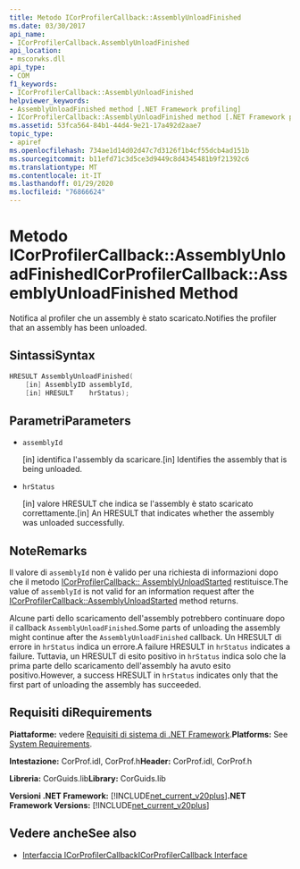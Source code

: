```yaml
---
title: Metodo ICorProfilerCallback::AssemblyUnloadFinished
ms.date: 03/30/2017
api_name:
- ICorProfilerCallback.AssemblyUnloadFinished
api_location:
- mscorwks.dll
api_type:
- COM
f1_keywords:
- ICorProfilerCallback::AssemblyUnloadFinished
helpviewer_keywords:
- AssemblyUnloadFinished method [.NET Framework profiling]
- ICorProfilerCallback::AssemblyUnloadFinished method [.NET Framework profiling]
ms.assetid: 53fca564-84b1-44d4-9e21-17a492d2aae7
topic_type:
- apiref
ms.openlocfilehash: 734ae1d14d02d47c7d3126f1b4cf55dcb4ad151b
ms.sourcegitcommit: b11efd71c3d5ce3d9449c8d4345481b9f21392c6
ms.translationtype: MT
ms.contentlocale: it-IT
ms.lasthandoff: 01/29/2020
ms.locfileid: "76866624"
---
```

# <a name="icorprofilercallbackassemblyunloadfinished-method"></a><span data-ttu-id="1eadd-102">Metodo ICorProfilerCallback::AssemblyUnloadFinished</span><span class="sxs-lookup"><span data-stu-id="1eadd-102">ICorProfilerCallback::AssemblyUnloadFinished Method</span></span>
<span data-ttu-id="1eadd-103">Notifica al profiler che un assembly è stato scaricato.</span><span class="sxs-lookup"><span data-stu-id="1eadd-103">Notifies the profiler that an assembly has been unloaded.</span></span>  
  
## <a name="syntax"></a><span data-ttu-id="1eadd-104">Sintassi</span><span class="sxs-lookup"><span data-stu-id="1eadd-104">Syntax</span></span>  
  
```cpp  
HRESULT AssemblyUnloadFinished(  
    [in] AssemblyID assemblyId,  
    [in] HRESULT    hrStatus);  
```  
  
## <a name="parameters"></a><span data-ttu-id="1eadd-105">Parametri</span><span class="sxs-lookup"><span data-stu-id="1eadd-105">Parameters</span></span>

- `assemblyId`

  <span data-ttu-id="1eadd-106">\[in] identifica l'assembly da scaricare.</span><span class="sxs-lookup"><span data-stu-id="1eadd-106">\[in] Identifies the assembly that is being unloaded.</span></span>

- `hrStatus`

  <span data-ttu-id="1eadd-107">\[in] valore HRESULT che indica se l'assembly è stato scaricato correttamente.</span><span class="sxs-lookup"><span data-stu-id="1eadd-107">\[in] An HRESULT that indicates whether the assembly was unloaded successfully.</span></span>

## <a name="remarks"></a><span data-ttu-id="1eadd-108">Note</span><span class="sxs-lookup"><span data-stu-id="1eadd-108">Remarks</span></span>  
 <span data-ttu-id="1eadd-109">Il valore di `assemblyId` non è valido per una richiesta di informazioni dopo che il metodo [ICorProfilerCallback:: AssemblyUnloadStarted](icorprofilercallback-assemblyunloadstarted-method.md) restituisce.</span><span class="sxs-lookup"><span data-stu-id="1eadd-109">The value of `assemblyId` is not valid for an information request after the [ICorProfilerCallback::AssemblyUnloadStarted](icorprofilercallback-assemblyunloadstarted-method.md) method returns.</span></span>  
  
 <span data-ttu-id="1eadd-110">Alcune parti dello scaricamento dell'assembly potrebbero continuare dopo il callback `AssemblyUnloadFinished`.</span><span class="sxs-lookup"><span data-stu-id="1eadd-110">Some parts of unloading the assembly might continue after the `AssemblyUnloadFinished` callback.</span></span> <span data-ttu-id="1eadd-111">Un HRESULT di errore in `hrStatus` indica un errore.</span><span class="sxs-lookup"><span data-stu-id="1eadd-111">A failure HRESULT in `hrStatus` indicates a failure.</span></span> <span data-ttu-id="1eadd-112">Tuttavia, un HRESULT di esito positivo in `hrStatus` indica solo che la prima parte dello scaricamento dell'assembly ha avuto esito positivo.</span><span class="sxs-lookup"><span data-stu-id="1eadd-112">However, a success HRESULT in `hrStatus` indicates only that the first part of unloading the assembly has succeeded.</span></span>  
  
## <a name="requirements"></a><span data-ttu-id="1eadd-113">Requisiti di</span><span class="sxs-lookup"><span data-stu-id="1eadd-113">Requirements</span></span>  
 <span data-ttu-id="1eadd-114">**Piattaforme:** vedere [Requisiti di sistema di .NET Framework](../../../../docs/framework/get-started/system-requirements.md).</span><span class="sxs-lookup"><span data-stu-id="1eadd-114">**Platforms:** See [System Requirements](../../../../docs/framework/get-started/system-requirements.md).</span></span>  
  
 <span data-ttu-id="1eadd-115">**Intestazione:** CorProf.idl, CorProf.h</span><span class="sxs-lookup"><span data-stu-id="1eadd-115">**Header:** CorProf.idl, CorProf.h</span></span>  
  
 <span data-ttu-id="1eadd-116">**Libreria:** CorGuids.lib</span><span class="sxs-lookup"><span data-stu-id="1eadd-116">**Library:** CorGuids.lib</span></span>  
  
 <span data-ttu-id="1eadd-117">**Versioni .NET Framework:** [!INCLUDE[net_current_v20plus](../../../../includes/net-current-v20plus-md.md)]</span><span class="sxs-lookup"><span data-stu-id="1eadd-117">**.NET Framework Versions:** [!INCLUDE[net_current_v20plus](../../../../includes/net-current-v20plus-md.md)]</span></span>  
  
## <a name="see-also"></a><span data-ttu-id="1eadd-118">Vedere anche</span><span class="sxs-lookup"><span data-stu-id="1eadd-118">See also</span></span>

- [<span data-ttu-id="1eadd-119">Interfaccia ICorProfilerCallback</span><span class="sxs-lookup"><span data-stu-id="1eadd-119">ICorProfilerCallback Interface</span></span>](icorprofilercallback-interface.md)

